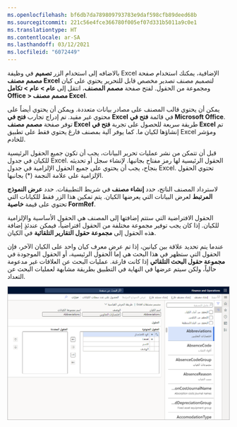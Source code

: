 ```yaml
---
ms.openlocfilehash: bf6db7da789809793783e9daf598cfb89deed68b
ms.sourcegitcommit: 221c56e4fce366780f005ef07d331b5011a9c0e1
ms.translationtype: HT
ms.contentlocale: ar-SA
ms.lasthandoff: 03/12/2021
ms.locfileid: "6072449"
---
```

بالاضافه إلى استخدام الزر **تصميم** في وظيفة Excel الإضافية، يمكنك استخدام صفحة **مصمم مصنف Excel** لتصميم مصنف تصدير مخصص قابل للتحرير يحتوي على كيان ومجموعة من الحقول. لفتح صفحة **مصمم المصنف**، انتقل إلى **عام > عام >  تكامل Office > مصمم مصنف Excel**. 

يمكن أن يحتوي قالب المصنف على مصادر بيانات متعددة. ويمكن أن يحتوي أيضاً على محتوي غير مقيد. تم إدراج تجارب **فتح في Excel** في قائمة **فتح في Microsoft Office**. توفر صفحة **مصمم مصنف Excel** طريقة سريعة للحصول على تجربة **فتح في Excel** تم إنشاؤها لكيان ما. كما يوفر آلية بمصنف فارغ يحتوي فقط على تطبيق Excel ومؤشر للخادم.

قبل أن تتمكن من نشر عمليات تحرير البيانات، يجب أن تكون جميع الحقول الرئيسية للكيان في جدول Excel. الحقول الرئيسية لها رمز مفتاح بجانبها. لإنشاء سجل أو تحديثه بنجاح، يجب أن يحتوي على جميع الحقول الإلزامية في جدول Excel. تحتوي الحقول الإلزامية على علامة النجمة (*) بجانبها.

لاسترداد المصنف الناتج، حدد **إنشاء مصنف** في شريط التطبيقات. حدد **عرض النموذج المرتبط** لعرض البيانات التي يعرضها الكيان. يتم تمكين هذا الزر فقط للكيانات التي تحتوي على قيمة **خاصية FormRef**.

الحقول الافتراضية التي ستتم إضافتها إلى المصنف هي الحقول الأساسية والإلزامية للكيان. إذا كان يجب توفير مجموعة مختلفة من الحقول افتراضياً، فيمكن عندئذٍ إضافة هذه الحقول إلى **مجموعة حقول التقارير التلقائية** في الكيان. 

عندما يتم تحديد علاقة بين كيانين، إذا تم عرض معرف كيان واحد على الكيان الآخر، فإن الحقول التي ستظهر في هذا البحث هي إما الحقول الرئيسية، أو الحقول الموجودة في **مجموعة حقول البحث التلقائي** إذا كانت فارغة. عمليات البحث عن العلاقات غير مدعومة حالياً، ولكن سيتم عرضها في النهاية في التطبيق بطريقة مشابهة لعمليات البحث عن التعداد. 
 


![لقطة شاشة لصفحة مصمم مصنف Excel.](../media/workbook-designer.png)